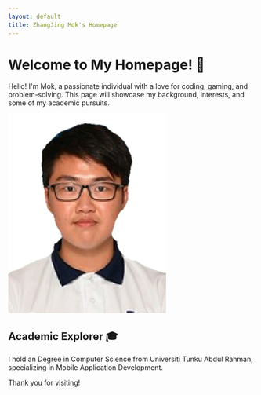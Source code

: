 ```yaml
---
layout: default
title: ZhangJing Mok's Homepage
---
```


# Welcome to My Homepage! 👋

Hello! I'm Mok, a passionate individual with a love for coding, gaming, and problem-solving. This page will showcase my background, interests, and some of my academic pursuits.

![Profile Image](images/profile_pic.jpg)

## Academic Explorer 🎓

I hold an Degree in Computer Science from Universiti Tunku Abdul Rahman, specializing in Mobile Application Development. 

Thank you for visiting!
